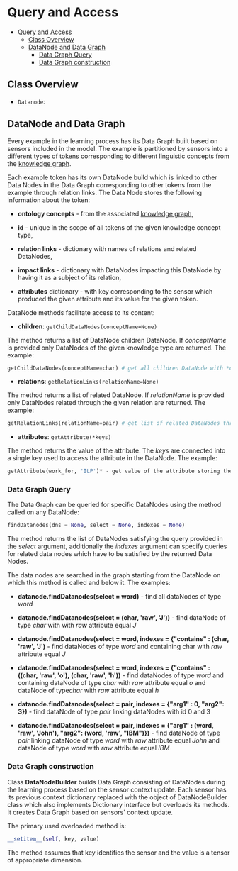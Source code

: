 # Query and Access

- [Query and Access](#query-and-access)
  - [Class Overview](#class-overview)
  - [DataNode and Data Graph](#datanode-and-data-graph)
    - [Data Graph Query](#data-graph-query)
    - [Data Graph construction](#data-graph-construction)

## Class Overview

- `Datanode`:

## DataNode and Data Graph

Every example in the learning process has its Data Graph built based on sensors included in the model.
The example is partitioned by sensors into a different types of tokens corresponding to different linguistic concepts from the [knowledge graph](KNOWLEDGE.md).

Each example token has its own DataNode build which is linked to other Data Nodes in the Data Graph corresponding to other tokens from the example through relation links. The Data Node stores the following information about the token:

- **ontology concepts**  - from the associated [knowledge graph](KNOWLEDGE.md),

- **id** - unique in the scope of all tokens of the given knowledge concept type,

- **relation links**  - dictionary with names of relations and related DataNodes,

- **impact links** - dictionary with DataNodes impacting this DataNode by having it as a subject of its relation,

- **attributes** dictionary - with key corresponding to the sensor which produced the given attribute and its value for the given token.

DataNode methods facilitate access to its content:

- **children**: `getChildDataNodes(conceptName=None)`

The method returns a list of DataNode children DataNode. If *conceptName* is provided only DataNodes of the given knowledge type are returned. The example:

```python
getChildDataNodes(conceptName=char) # get all children DataNode with *char* type
```

- **relations**: `getRelationLinks(relationName=None)`

The method returns a list of related DataNode. If *relationName* is provided only DataNodes related through the given relation are returned. The example:

```python
getRelationLinks(relationName=pair) # get list of related DataNodes through *pair* relation
```

- **attributes**: `getAttribute(*keys)`

The method returns the value of the attribute. The *keys* are connected into a single key used to access the attribute in the DataNode. The example:

```python
getAttribute(work_for, 'ILP')* - get value of the attribute storing the result of the ILP solver solution for the concept *work_for*
```

### Data Graph Query

The Data Graph can be queried for specific DataNodes using the method called on any DataNode:

```python
findDatanodes(dns = None, select = None, indexes = None)
```

The method returns the list of DataNodes satisfying the query provided in the *select* argument, additionally the *indexes* argument can specify queries for related data nodes which have to be satisfied by the returned Data Nodes.

The data nodes are searched in the graph starting from the DataNode on which this method is called and below it.
The examples:

- **datanode.findDatanodes(select = word)** - find all dataNodes of type *word*

- **datanode.findDatanodes(select = (char, 'raw', 'J'))** - find dataNode of type *char* with with *raw* attribute equal *J*

- **datanode.findDatanodes(select = word,  indexes = {"contains" : (char, 'raw', 'J')** - find dataNodes of type *word* and containing char with *raw* attribute equal *J*

- **datanode.findDatanodes(select = word,  indexes = {"contains" : ((char, 'raw', 'o'), (char, 'raw', 'h'))** - find dataNodes of type *word* and containing dataNode of type *char* with *raw* attribute equal *o* and dataNode of type*char* with *raw* attribute equal *h*

- **datanode.findDatanodes(select = pair, indexes = {"arg1" : 0, "arg2": 3})** - find dataNode of type *pair* linking dataNodes with id 0 and 3

- **datanode.findDatanodes(select = pair, indexes = {"arg1" : (word, 'raw', 'John'), "arg2": (word, 'raw', "IBM")})** - find dataNode of type *pair* linking dataNode of type *word* with *raw* attribute equal *John* and dataNode of type *word* with *raw* attribute equal *IBM*

### Data Graph construction

Class **DataNodeBuilder** builds Data Graph consisting of DataNodes during the learning process based on the sensor context update. Each sensor has its previous context dictionary replaced with the object of DataNodeBuilder class which also implements Dictionary interface but overloads its methods. It creates Data Graph based on sensors' context update.

The primary used overloaded method is:

```python
__setitem__(self, key, value)
```

The method assumes that key identifies the sensor and the value is a tensor of appropriate dimension.
